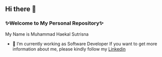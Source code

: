 ## Hi there 👋


### ✨Welcome to My Personal Repository✨

My Name is Muhammad Haekal Sutrisna
- 🔭 I’m currently working as Software Developer If you want to get more information about me, please kindly follow my [Linkedin](https://linkedin.com/in/haekalsutrisna/)


